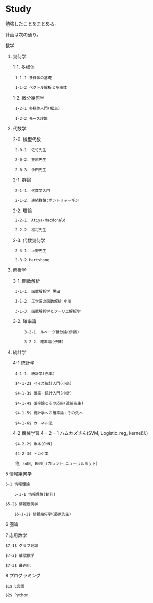 # Study
勉強したことをまとめる。

計画は次の通り。

数学

1. 幾何学

	1-1. 多様体
	
		1-1-1 多様体の基礎
		
		1-1-2 ベクトル解析と多様体
		
	1-2. 微分幾何学
	
		1-2-1 多様体入門(松島)
		
		1-2-2 モース理論
		
2. 代数学

	2-0. 線型代数
  
		2-0-1. 佐竹先生
		
		2-0-2. 笠原先生
	   
		2-0-3. 永田先生

   	2-1. 群論
  
		2-1-1. 代数学入門
     
		2-1-2. 連続群論:ポントリャーギン
	  
	2-2. 環論

		2-2-1. Atiya-Macdonald
	   
		2-2-2. 松村先生
	  
	2-3. 代数幾何学
    
		2-3-1. 上野先生
	
		2-3-2 Hartshone
	   
3. 解析学

	3-1. 関数解析
	
		3-1-1. 函数解析学 黒田
	   
		3-1-2. 工学系の函数解析 小川
		
		3-1-3. 函数解析学とフーリエ解析学
		
	3-2. 確率論
	
           	3-2-1. ルベーグ積分論(伊藤)
	   
           	3-2-2. 確率論(伊藤)
	   
4. 統計学

	4-1 統計学
	
		4-1-1. 統計学(赤本)
		
		$4-1-2$ ベイズ統計入門(小島)
		
		$4-1-3$ 確率・統計入門(小針)
		
		$4-1-4$ 確率論とその応用(近藤先生)
		
		$4-1-5$ 統計学への確率論：その先へ
		
		$4-1-6$ カーネル法
		
	4-2 機械学習
		$4-2-1$ ハムカズさん(SVM, Logistic_reg, kernel法)
		
		$4-2-2$ 魚本(CNN)
		
		$4-2-3$ トカゲ本
		
		他, GAN, RNN(リカレント_ニューラルネット)
		
5 情報幾何学

	5-1 情報理論
	
		5-1-1 情報理論(甘利)
		
	$5-2$ 情報幾何学
	
		$5-1-2$ 情報幾何学(藤原先生)
		
$6$ 圏論

$7$ 応用数学

	$7-1$ グラフ理論
	
	$7-2$ 離散数学
	
	$7-3$ 最適化
	
$8$ プログラミング

	$1$ C言語
	
	$2$ Python
